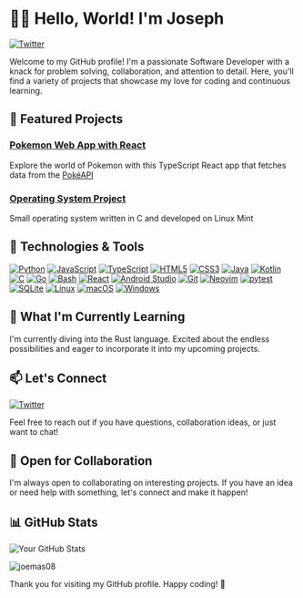 # 👋🏻 Hello, World! I'm Joseph

[![Twitter](https://img.shields.io/badge/-Twitter-blue?style=flat-square&logo=twitter&logoColor=white)](https://twitter.com/jm_codes)

Welcome to my GitHub profile! I'm a passionate Software Developer with a knack for problem solving, collaboration, and attention to detail. Here, you'll find a variety of projects that showcase my love for coding and continuous learning.

## 🚀 Featured Projects

### [Pokemon Web App with React](https://github.com/joemas08/pokemon-react-project)

Explore the world of Pokemon with this TypeScript React app that fetches data from the [PokéAPI](https://pokeapi.co/)

### [Operating System Project](https://github.com/joemas08/comp350ProjectD)

Small operating system written in C and developed on Linux Mint

## 🔧 Technologies & Tools

[![Python](https://img.shields.io/badge/python-3670A0?style=for-the-badge&logo=python&logoColor=ffdd54)](https://www.python.org/)
[![JavaScript](https://img.shields.io/badge/javascript-%23323330.svg?style=for-the-badge&logo=javascript&logoColor=%23F7DF1E)](https://developer.mozilla.org/en-US/docs/Web/JavaScript)
[![TypeScript](https://img.shields.io/badge/typescript-%23007ACC.svg?style=for-the-badge&logo=typescript&logoColor=white)](https://www.typescriptlang.org/)
[![HTML5](https://img.shields.io/badge/html5-%23E34F26.svg?style=for-the-badge&logo=html5&logoColor=white)](https://developer.mozilla.org/en-US/docs/Web/HTML)
[![CSS3](https://img.shields.io/badge/css3-%231572B6.svg?style=for-the-badge&logo=css3&logoColor=white)](https://developer.mozilla.org/en-US/docs/Web/CSS)
[![Java](https://img.shields.io/badge/java-%23ED8B00.svg?style=for-the-badge&logo=java&logoColor=white)](https://www.java.com/)
[![Kotlin](https://img.shields.io/badge/kotlin-%237F52FF.svg?style=for-the-badge&logo=kotlin&logoColor=white)](https://kotlinlang.org/)
[![C](https://img.shields.io/badge/c-%2300599C.svg?style=for-the-badge&logo=c&logoColor=white)](https://en.cppreference.com/w/c/language)
[![Go](https://img.shields.io/badge/go-%2300ADD8.svg?style=for-the-badge&logo=go&logoColor=white)](https://golang.org/)
[![Bash](https://img.shields.io/badge/bash-%23121011.svg?style=for-the-badge&logo=gnu-bash&logoColor=#4EAA25)](https://www.gnu.org/software/bash/)
[![React](https://img.shields.io/badge/react-%2361DAFB.svg?style=for-the-badge&logo=react&logoColor=white)](https://reactjs.org/)
[![Android Studio](https://img.shields.io/badge/android%20studio-%233DDC84.svg?style=for-the-badge&logo=android-studio&logoColor=white)](https://developer.android.com/studio)
[![Git](https://img.shields.io/badge/git-%23F05032.svg?style=for-the-badge&logo=git&logoColor=white)](https://git-scm.com/)
[![Neovim](https://img.shields.io/badge/neovim-%2357A143.svg?style=for-the-badge&logo=neovim&logoColor=white)](https://neovim.io/)
[![pytest](https://img.shields.io/badge/pytest-%23593D88.svg?style=for-the-badge&logo=pytest&logoColor=white)](https://docs.pytest.org/en/stable/)
[![SQLite](https://img.shields.io/badge/sqlite-%2307405e.svg?style=for-the-badge&logo=sqlite&logoColor=white)](https://www.sqlite.org/)
[![Linux](https://img.shields.io/badge/linux-%23FCC624.svg?style=for-the-badge&logo=linux&logoColor=black)](https://www.linux.org/)
[![macOS](https://img.shields.io/badge/macos-%23808080.svg?style=for-the-badge&logo=apple&logoColor=white)](https://www.apple.com/macos/)
[![Windows](https://img.shields.io/badge/windows-0078D6?style=for-the-badge&logo=windows&logoColor=white)](https://www.microsoft.com/en-us/windows/)

## 🌱 What I'm Currently Learning

I'm currently diving into the Rust language. Excited about the endless possibilities and eager to incorporate it into my upcoming projects.

## 📫 Let's Connect

[![Twitter](https://img.shields.io/badge/-Twitter-blue?style=flat-square&logo=twitter&logoColor=white)](https://twitter.com/jm_codes)

Feel free to reach out if you have questions, collaboration ideas, or just want to chat!

## 🤝 Open for Collaboration

I'm always open to collaborating on interesting projects. If you have an idea or need help with something, let's connect and make it happen!

## 📊 GitHub Stats

![Your GitHub Stats](https://my-vercel-repo-joemas08s-projects.vercel.app/api?username=joemas08&show_icons=true&hide=stars,issues&theme=rose_pine&rank_icon=github)

<p><img src="https://my-vercel-repo-joemas08s-projects.vercel.app/api/top-langs?username=joemas08&show_icons=true&theme=rose_pine&locale=en&layout=compact" alt="joemas08" /></p>

Thank you for visiting my GitHub profile. Happy coding! 🚀
